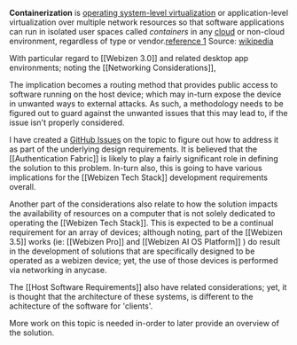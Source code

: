 **Containerization** is [operating system-level virtualization](https://en.wikipedia.org/wiki/Operating_system-level_virtualization "Operating system-level virtualization") or application-level virtualization over multiple network resources so that software applications can run in isolated user spaces called _containers_ in any [cloud](https://en.wikipedia.org/wiki/Cloud_computing "Cloud computing") or non-cloud environment, regardless of type or vendor.[reference 1](https://en.wikipedia.org/wiki/Containerization_(computing)#cite_note-1) 
Source: [wikipedia](https://en.wikipedia.org/wiki/Containerization_(computing))

With particular regard to [[Webizen 3.0]] and related desktop app environments; noting the [[Networking Considerations]],

The implication becomes a routing method that provides public access to software running on the host device; which may in-turn expose the device in unwanted ways to external attacks.  As such, a methodology needs to be figured out to guard against the unwanted issues that this may lead to, if the issue isn't properly considered. 

I have created a [GitHub Issues](https://github.com/WebizenAI/devdocs/issues/9) on the topic to figure out how to address it as part of the underlying design requirements.  It is believed that the  [[Authentication Fabric]] is likely to play a fairly significant role in defining the solution to this problem.  In-turn also, this is going to have various implications for the [[Webizen Tech Stack]] development requirements overall. 

Another part of the considerations also relate to how the solution impacts the availability of resources on a computer that is not solely dedicated to operating the [[Webizen Tech Stack]].  This is expected to be a continual requirement for an array of devices; although noting, part of the [[Webizen 3.5]] works (ie: [[Webizen Pro]] and [[Webizen AI OS Platform]] ) do result in the development of solutions that are specifically designed to be operated as a webizen device; yet, the use of those devices is performed via networking in anycase.

The [[Host Software Requirements]] also have related considerations; yet, it is thought that the architecture of these systems, is different to the achitecture of the software for 'clients'.

More work on this topic is needed in-order to later provide an overview of the solution.
